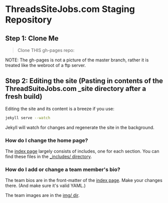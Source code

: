 # ThreadsSiteJobs.com Staging Repository

## Step 1: Clone Me

 > Clone THIS gh-pages repo:

NOTE: The gh-pages is not a picture of the master branch, rather it is treated like the webroot of a ftp server.

## Step 2: Editing the site (Pasting in contents of the ThreadSuiteJobs.com _site directory after a fresh build)

Editing the site and its content is a breeze if you use:

```bash
jekyll serve --watch
```

Jekyll will watch for changes and regenerate the site in the background.

### How do I change the home page?

The [index page](index.html) largely consists of includes, one for each section. You can find these files in the [_includes/ directory](_includes/).

### How do I add or change a team member's bio?

The team bios are in the front-matter of the [index page](index.html). Make your changes there. (And make sure it's valid YAML.)

The team images are in the [img/ dir](img/).
